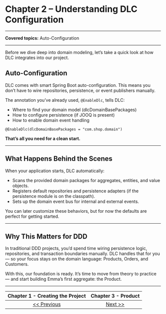 # Chapter 2 – Understanding DLC Configuration

---

**Covered topics:** Auto-Configuration

---

Before we dive deep into domain modeling, let’s take a quick look at how DLC integrates into our project.

## Auto-Configuration

DLC comes with smart Spring Boot auto-configuration.
This means you don’t have to wire repositories, persistence, or event publishers manually.

The annotation you’ve already used, `@EnableDlc`, tells DLC:

- Where to find your domain model (dlcDomainBasePackages)
- How to configure persistence (if JOOQ is present)
- How to enable domain event handling

`@EnableDlc(dlcDomainBasePackages = "com.shop.domain")`

**That’s all you need for a clean start.**

---

## What Happens Behind the Scenes

When your application starts, DLC automatically:

- Scans the provided domain packages for aggregates, entities, and value objects. 
- Registers default repositories and persistence adapters (if the persistence module is on the classpath). 
- Sets up the domain event bus for internal and external events.

You can later customize these behaviors, but for now the defaults are perfect for getting started.

---

## Why This Matters for DDD

In traditional DDD projects, you’d spend time wiring persistence logic, repositories, and transaction boundaries manually.
DLC handles that for you — so your focus stays on the domain language: Products, Orders, and Customers.

With this, our foundation is ready.
It’s time to move from theory to practice — and start building Emma’s first aggregate: the Product.

---

| **Chapter 1 - Creating the Project** | **Chapter 3 - Product**  |
|:------------------------------------:|:------------------------:|
|      [<< Previous](c0_intro.md)      | [Next >>](c3_product.md) |